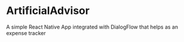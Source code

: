 # ArtificialAdvisor
A simple React Native App integrated with DialogFlow that helps as an expense tracker
